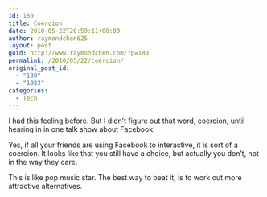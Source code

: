 ```yaml
---
id: 180
title: Coercion
date: 2010-05-22T20:59:11+00:00
author: raymondchen625
layout: post
guid: http://www.raymondchen.com/?p=180
permalink: /2010/05/22/coercion/
original_post_id:
  - "180"
  - "1083"
categories:
  - Tech
---
```

I had this feeling before. But I didn&#8217;t figure out that word, coercion, until hearing in in one talk show about Facebook.

Yes, if all your friends are using Facebook to interactive, it is sort of a coercion. It looks like that you still have a choice, but actually you don&#8217;t, not in the way they care.

This is like pop music star. The best way to beat it, is to work out more attractive alternatives.